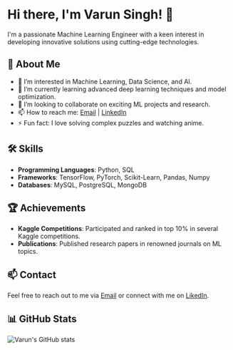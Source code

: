 # Hi there, I'm Varun Singh! 👋

I'm a passionate Machine Learning Engineer with a keen interest in developing innovative solutions using cutting-edge technologies.

## 🚀 About Me
- 👀 I’m interested in Machine Learning, Data Science, and AI.
- 🌱 I’m currently learning advanced deep learning techniques and model optimization.
- 💞️ I’m looking to collaborate on exciting ML projects and research.
- 📫 How to reach me: [Email](mailto:varunbaroliya034@gmail.com) | [LinkedIn](www.linkedin.com/in/varun-singh-651937258)
- ⚡ Fun fact: I love solving complex puzzles and watching anime.

## 🛠️ Skills
- **Programming Languages**: Python, SQL
- **Frameworks**: TensorFlow, PyTorch, Scikit-Learn, Pandas, Numpy
- **Databases**: MySQL, PostgreSQL, MongoDB

## 🏆 Achievements
- **Kaggle Competitions**: Participated and ranked in top 10% in several Kaggle competitions.
- **Publications**: Published research papers in renowned journals on ML topics.

## 📫 Contact
Feel free to reach out to me via [Email](mailto:varunbaroliya034@gmail.com) or connect with me on [LikedIn](https://www.linkedin.com/in/varunsingh034/).

## 📊 GitHub Stats
![Varun's GitHub stats](https://github-readme-stats.vercel.app/api?username=varunsingh034&show_icons=true&theme=radical)

<!---
varunsingh034/varunsingh034 is a ✨ special ✨ repository because its `README.md` (this file) appears on your GitHub profile.
You can click the Preview link to take a look at your changes.
--->
